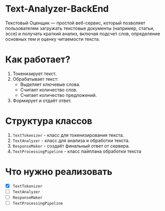 # Text-Analyzer-BackEnd
Текстовый Оценщик — простой веб-сервис, который позволяет пользователям загружать текстовые документы (например, статьи, эссе) и получать краткий анализ, включая подсчет слов, определение основных тем и оценку читаемости текста.

# Как работает?

1. Токенизирует текст.
2. Обрабатывает текст:
   - Выделяет ключевые слова.
   - Считает количество слов.
   - Считает количество предложений.
3. Формирует и отдаёт ответ.

# Структура классов

1. `TextTokenizer` - класс для токенизирования текста.
2. `TextAnalyzer` - класс для анализа и обработки текста.
3. `ResponseMaker` - создаёт финальный ответ от сервера.
4. `TextProcessingPipeline` - класс пайплана обработки текста

# Что нужно реализовать

- [x] `TextTokenizer`
- [ ] `TextAnalyzer`
- [ ] `ResponseMaker`
- [ ] `TextProcessingPipeline`
